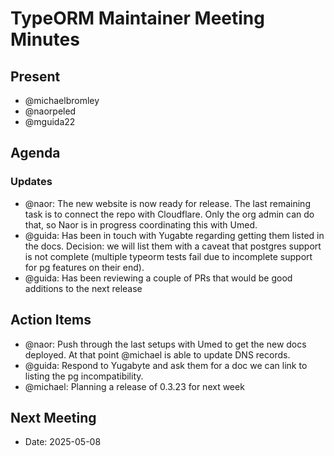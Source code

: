# TypeORM Maintainer Meeting Minutes

## Present

- @michaelbromley
- @naorpeled
- @mguida22

## Agenda

### Updates

- @naor: The new website is now ready for release. The last remaining task is to connect the repo with Cloudflare. Only the org admin can do that, so Naor is in progress coordinating this with Umed.
- @guida: Has been in touch with Yugabte regarding getting them listed in the docs. Decision: we will list them with a caveat that postgres support is not complete (multiple typeorm tests fail due to incomplete support for pg features on their end).
- @guida: Has been reviewing a couple of PRs that would be good additions to the next release

## Action Items

- @naor: Push through the last setups with Umed to get the new docs deployed. At that point @michael is able to update DNS records.
- @guida: Respond to Yugabyte and ask them for a doc we can link to listing the pg incompatibility.
- @michael: Planning a release of 0.3.23 for next week

## Next Meeting

- Date: 2025-05-08
